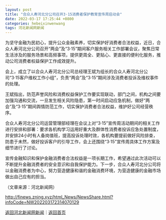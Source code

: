 ```yaml
---
layout: post
title: "合众人寿河北分公司召开3·15消费者保护教育宣传周启动会"
date: 2022-03-17 17:25:44 +0800
categories: hebeixinwenwang
tags: 河北新闻网新闻
---
```

<p>为坚守金融为民初心，提升公众金融素养，切实保护好消费者合法权益，近日，合众人寿河北分公司召开“两会”及“3·15”期间客户服务相关工作部署会议，聚焦日常生活涉及的服务场景和高频事项，提供更周全、更贴心、更直接的便利化服务，推动公司消费者权益保护工作成效提升。</p>
 <p>会上，成立了以合众人寿河北分公司总经理王斌为组长的合众人寿河北分公司“3·15客户维权工作小组”，负责“两会”及“3·15”期间涉及消费者投诉及维权事件的处理。</p>
 <p>王斌指出，防范声誉风险和消费权益保护工作要实现联动，部门之间，机构之间要加强沟通和交流，一旦发生相关风险隐患，第一时间启动应急机制，做好“两会”及“3·15”期间舆情防范工作，切实保护消费者合法权益，维护好公司经营秩序。</p>
 <p>合众人寿河北分公司运营管理部经理在会议上对“3·15”宣传周活动期间的相关工作进行安排和部署：要求各机构学习运用好重大及群体性消费者投诉应急处置制度，并安排24小时有人备岗值班，提高投诉处理时效，各机构要提前做好风险排查，防患于未然，做好投诉客户的引导工作，会上还围绕“3·15”宣传周具体工作方案及细节进行了讨论。</p>
 <p>宣传金融知识和保护金融消费者合法权益是一项长期工作，希望通过此次活动可以不断提升金融消费者的安全意识和自我保护能力。下一步，合众人寿河北分公司将以金融消费者为中心，努力营造健康和谐的金融消费环境，为营造健康的金融市场做出自己应有的担当。</p><p class="em_media">（文章来源：河北新闻网）</p>

<http://finews.zning.xyz/html_News/NewsShare.html?infoCode=NW202203172314070129>

[返回河北新闻网新闻](//finews.withounder.com/category/hebeixinwenwang.html)｜[返回首页](//finews.withounder.com/)